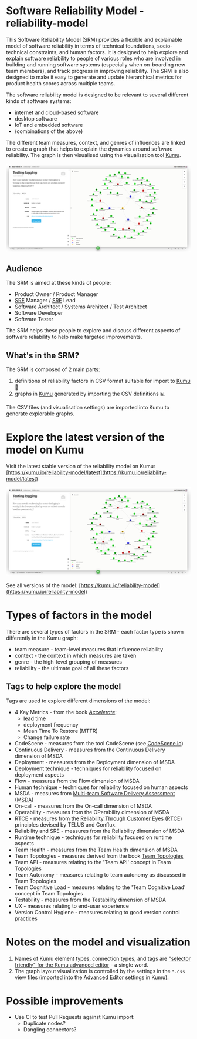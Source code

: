 # Software Reliability Model - reliability-model

This Software Reliability Model (SRM) provides a flexible and explainable model of software reliability in terms of technical foundations, socio-technical constraints, and human factors. It is designed to help explore and explain software reliability to people of various roles who are involved in building and running software systems (especially when on-boarding new team members), and track progress in improving reliability. The SRM is also designed to make it easy to generate and update hierarchical metrics for product health scores across multiple teams.

The software reliability model is designed to be relevant to several different kinds of software systems:

* internet and cloud-based software
* desktop software
* IoT and embedded software
* (combinations of the above)

The different team measures, context, and genres of influences are linked to create a graph that helps to explain the dynamics around software reliability. The graph is then visualised using the visualisation tool [Kumu](https://kumu.io/).

![Screenshot of the reliability model visualised in Kumu](screenshots/2021-05-06--telus-conflux-reliability-model-in-kumu.png)

## Audience

The SRM is aimed at these kinds of people:

* Product Owner / Product Manager
* [SRE](https://sre.google/) Manager / [SRE](https://sre.google/) Lead
* Software Architect / Systems Architect / Test Architect
* Software Developer
* Software Tester

The SRM helps these people to explore and discuss different aspects of software reliability to help make targeted improvements.

## What's in the SRM?

The SRM is composed of 2 main parts:

1. definitions of reliability factors in CSV format suitable for import to [Kumu](https://kumu.io/) 📄
2. graphs in [Kumu](https://kumu.io/) generated by importing the CSV definitions 📊

The CSV files (and visualisation settings) are imported into Kumu to generate explorable graphs.

# Explore the latest version of the model on Kumu

Visit the latest stable version of the reliability model on Kumu: [https://kumu.io/reliability-model/latest](https://kumu.io/reliability-model/latest)

![Screenshot of SRM graph visualization on Kumu](screenshots/2021-05-06--telus-conflux-reliability-model-in-kumu.png)

See all versions of the model: [https://kumu.io/reliability-model](https://kumu.io/reliability-model)

# Types of factors in the model

There are several types of factors in the SRM - each factor type is shown differently in the Kumu graph:

* team measure - team-level measures that influence reliability
* context - the context in which measures are taken
* genre - the high-level grouping of measures
* reliability - the ultimate goal of all these factors

## Tags to help explore the model

Tags are used to explore different dimensions of the model:

* 4 Key Metrics - from the book [_Accelerate_](https://itrevolution.com/book/accelerate/):
  - lead time
  - deployment frequency
  - Mean Time To Restore (MTTR)
  - Change failure rate
* CodeScene - measures from the tool CodeScene (see [CodeScene.io](https://codescene.io/))
* Continuous Delivery - measures from the Continuous Delivery dimension of MSDA
* Deployment - measures from the Deployment dimension of MSDA
* Deployment technique - techniques for reliability focused on deployment aspects
* Flow - measures from the Flow dimension of MSDA
* Human technique - techniques for reliability focused on human aspects
* MSDA - measures from [Multi-team Software Delivery Assessment (MSDA)](http://softwaredeliveryassessment.com/)
* On-call - measures from the On-call dimension of MSDA
* Operability - measures from the OPerability dimension of MSDA
* RTCE - measures from the [Reliability Through Customer Eyes (RTCE)](http://rtce.net/) principles devised by TELUS and Conflux.
* Reliability and SRE - measures from the Reliability dimension of MSDA
* Runtime technique - techniques for reliability focused on runtime aspects
* Team Health - measures from the Team Health dimension of MSDA
* Team Topologies - measures derived from the book [Team Topologies](https://teamtopologies.com/)
* Team API - measures relating to the 'Team API' concept in Team Topologies
* Team Autonomy - measures relating to team autonomy as discussed in Team Topologies
* Team Cognitive Load - measures relating to the 'Team Cognitive Load' concept in Team Topologies
* Testability - measures from the Testability dimension of MSDA
* UX - measures relating to end-user experience
* Version Control Hygiene - measures relating to good version control practices

# Notes on the model and visualization

1. Names of Kumu element types, connection types, and tags are ["selector friendly" for the Kumu advanced editor](https://docs.kumu.io/guides/import.html#try-to-be-selector-friendly) - a single word.
2. The graph layout visualization is controlled by the settings in the `*.css` view files (imported into the [Advanced Editor](https://docs.kumu.io/overview/view-editors.html#advanced-editor) settings in Kumu).

# Possible improvements

* Use CI to test Pull Requests against Kumu import:
  - Duplicate nodes?
  - Dangling connectors?
